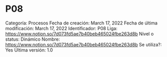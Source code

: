 # P08

Categoría: Procesos
Fecha de creación: March 17, 2022
Fecha de última modificación: March 17, 2022
Identificador: P08
Liga: https://www.notion.so/7d073fd5ae7b40beb465024fbe263d8b 
Nivel o status: Dinámico
Nombre: https://www.notion.so/7d073fd5ae7b40beb465024fbe263d8b 
Se utiliza?: Yes
Última versión: 1.0